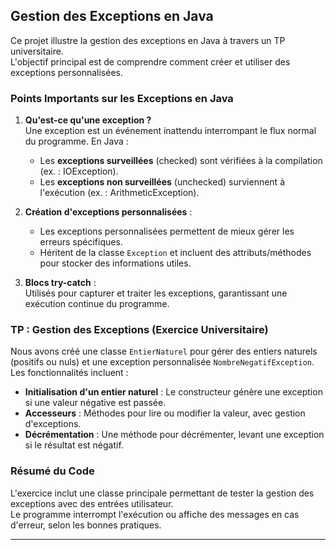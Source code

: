 
## Gestion des Exceptions en Java

Ce projet illustre la gestion des exceptions en Java à travers un TP universitaire.  
L'objectif principal est de comprendre comment créer et utiliser des exceptions personnalisées.

### Points Importants sur les Exceptions en Java

1. **Qu'est-ce qu'une exception ?**  
   Une exception est un événement inattendu interrompant le flux normal du programme. En Java :
    - Les **exceptions surveillées** (checked) sont vérifiées à la compilation (ex. : IOException).
    - Les **exceptions non surveillées** (unchecked) surviennent à l'exécution (ex. : ArithmeticException).

2. **Création d'exceptions personnalisées** :
    - Les exceptions personnalisées permettent de mieux gérer les erreurs spécifiques.
    - Héritent de la classe `Exception` et incluent des attributs/méthodes pour stocker des informations utiles.

3. **Blocs try-catch** :  
   Utilisés pour capturer et traiter les exceptions, garantissant une exécution continue du programme.

### TP : Gestion des Exceptions (Exercice Universitaire)

Nous avons créé une classe `EntierNaturel` pour gérer des entiers naturels (positifs ou nuls) et une exception personnalisée `NombreNegatifException`.  
Les fonctionnalités incluent :

- **Initialisation d'un entier naturel** : Le constructeur génère une exception si une valeur négative est passée.
- **Accesseurs** : Méthodes pour lire ou modifier la valeur, avec gestion d'exceptions.
- **Décrémentation** : Une méthode pour décrémenter, levant une exception si le résultat est négatif.

### Résumé du Code

L'exercice inclut une classe principale permettant de tester la gestion des exceptions avec des entrées utilisateur.  
Le programme interrompt l'exécution ou affiche des messages en cas d'erreur, selon les bonnes pratiques.

---


